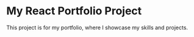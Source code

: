 # My React Portfolio Project

This project is for my portfolio, where I showcase my skills and projects.